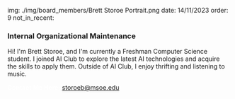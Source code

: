 img: ./img/board_members/Brett Storoe Portrait.png
date: 14/11/2023
order: 9
not_in_recent:

### Internal Organizational Maintenance

Hi! I'm Brett Storoe, and I'm currently a Freshman Computer Science student. I joined AI Club to explore the latest AI technologies and acquire the skills to apply them. Outside of AI Club, I enjoy thrifting and listening to music.

<a style = 'font-weight: bold; color: white;'>Contact Me Here:</a> <a style = 'color: blue eyes;'>storoeb@msoe.edu</a>